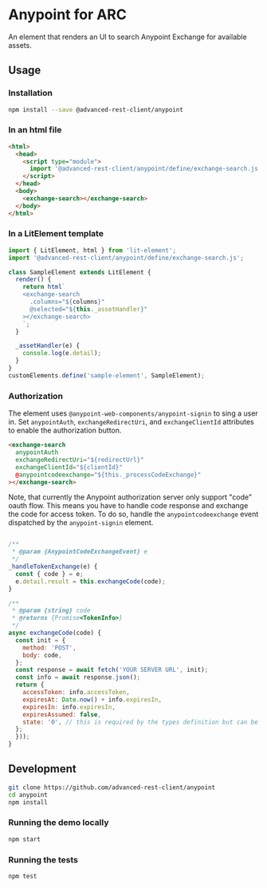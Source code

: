 # Anypoint for ARC

An element that renders an UI to search Anypoint Exchange for available assets.

## Usage

### Installation

```sh
npm install --save @advanced-rest-client/anypoint
```

### In an html file

```html
<html>
  <head>
    <script type="module">
      import '@advanced-rest-client/anypoint/define/exchange-search.js';
    </script>
  </head>
  <body>
    <exchange-search></exchange-search>
  </body>
</html>
```

### In a LitElement template

```js
import { LitElement, html } from 'lit-element';
import '@advanced-rest-client/anypoint/define/exchange-search.js';

class SampleElement extends LitElement {
  render() {
    return html`
    <exchange-search
      .columns="${columns}"
      @selected="${this._assetHandler}"
    ></exchange-search>
    `;
  }

  _assetHandler(e) {
    console.log(e.detail);
  }
}
customElements.define('sample-element', SampleElement);
```

### Authorization

The element uses `@anypoint-web-components/anypoint-signin` to sing a user in.
Set `anypointAuth`, `exchangeRedirectUri`, and `exchangeClientId` attributes to enable the authorization button.

```html
<exchange-search
  anypointAuth
  exchangeRedirectUri="${redirectUrl}"
  exchangeClientId="${clientId}"
  @anypointcodeexchange="${this._processCodeExchange}"
></exchange-search>
```

Note, that currently the Anypoint authorization server only support "code" oauth flow. This means you have to handle code response and exchange the code for access token. To do so, handle the `anypointcodeexchange` event dispatched by the `anypoint-signin` element.

```javascript

/**
 * @param {AnypointCodeExchangeEvent} e
 */
_handleTokenExchange(e) {
  const { code } = e;
  e.detail.result = this.exchangeCode(code);
}

/**
 * @param {string} code
 * @returns {Promise<TokenInfo>}
 */
async exchangeCode(code) {
  const init = {
    method: 'POST',
    body: code,
  };
  const response = await fetch('YOUR SERVER URL', init);
  const info = await response.json();
  return {
    accessToken: info.accessToken,
    expiresAt: Date.now() + info.expiresIn,
    expiresIn: info.expiresIn,
    expiresAssumed: false,
    state: '0', // this is required by the types definition but can be anything. State is checked before this function is called
  };
  }));
}
```

## Development

```sh
git clone https://github.com/advanced-rest-client/anypoint
cd anypoint
npm install
```

### Running the demo locally

```sh
npm start
```

### Running the tests

```sh
npm test
```

